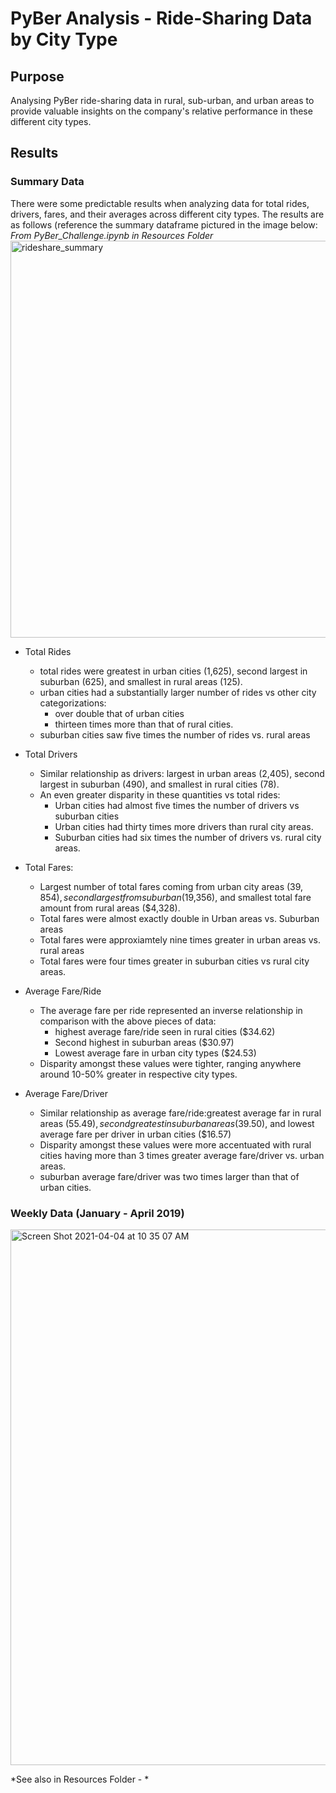 # PyBer Analysis - Ride-Sharing Data by City Type 
## Purpose 
Analysing PyBer ride-sharing data in rural, sub-urban, and urban areas to provide valuable insights on the company's relative performance in these different city types. 
## Results 
### Summary Data 
There were some predictable results when analyzing data for total rides, drivers, fares, and their averages across different city types. The results are as follows (reference the summary dataframe pictured in the image below:
*From PyBer_Challenge.ipynb in Resources Folder*
<img width="635" alt="rideshare_summary" src="https://user-images.githubusercontent.com/79600550/113447157-4c21f180-93c7-11eb-99ae-5d1bf2b334ad.png">

- Total Rides 
  - total rides were greatest in urban cities (1,625), second largest in suburban (625), and smallest in rural areas (125). 
  - urban cities had a substantially larger number of rides vs other city categorizations:
    - over double that of urban cities
    - thirteen times more than that of rural cities. 
  - suburban cities saw five times the number of rides vs. rural areas  

- Total Drivers 
  -  Similar relationship as drivers: largest in urban areas (2,405), second largest in suburban (490), and smallest in rural cities (78). 
  -  An even greater disparity in these quantities vs total rides:
      -  Urban cities had almost five times the number of drivers vs suburban cities 
      - Urban cities had thirty times more drivers than rural city areas.   
      - Suburban cities had six times the number of drivers vs. rural city areas. 

- Total Fares: 
  - Largest number of total fares coming from urban city areas ($39, 854), second largest from suburban ($19,356), and smallest total fare amount from rural areas ($4,328). 
  - Total fares were almost exactly double in Urban areas vs. Suburban areas 
  - Total fares were approxiamtely nine times greater in urban areas vs. rural areas 
  - Total fares were four times greater in suburban cities vs rural city areas.
  
- Average Fare/Ride 
  - The average fare per ride represented an inverse relationship in comparison with the above pieces of data: 
    - highest average fare/ride seen in rural cities ($34.62)
    - Second highest in suburban areas ($30.97)
    - Lowest average fare in urban city types ($24.53)
  - Disparity amongst these values were tighter, ranging anywhere around 10-50% greater in respective city types. 

- Average Fare/Driver
  - Similar relationship as average fare/ride:greatest average far in rural areas ($55.49), second greatest in suburban areas ($39.50), and lowest average fare per driver in urban cities ($16.57)
  - Disparity amongst these values were more accentuated with rural cities having more than 3 times greater average fare/driver vs. urban areas.
  - suburban average fare/driver was two times larger than that of urban cities. 

### Weekly Data (January - April 2019)

<img width="857" alt="Screen Shot 2021-04-04 at 10 35 07 AM" src="https://user-images.githubusercontent.com/79600550/113512213-8c04e800-9531-11eb-8d0c-4751342df661.png">

*See also in Resources Folder - *
